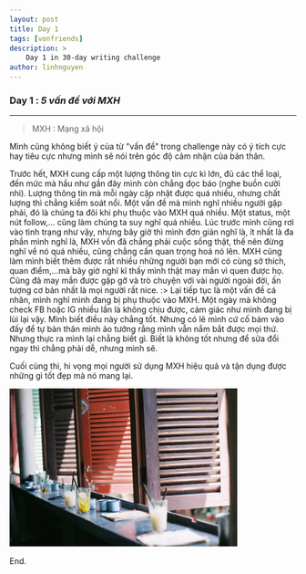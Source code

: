 ```yaml
---
layout: post
title: Day 1
tags: [vonfriends]
description: >
    Day 1 in 30-day writing challenge 
author: linhnguyen
---
```

### Day 1 : _5 vấn đề với MXH_
---
  > MXH : Mạng xã hội
  
Mình cũng không biết ý của từ "vấn đề" trong challenge này có ý tích cực hay tiêu cực nhưng mình sẽ nói trên góc độ cảm nhận của bản thân.

Trước hết, MXH cung cấp một lượng thông tin cực kì lớn, đủ các thể loại, đến mức mà hầu như gần đây mình còn chẳng đọc báo (nghe buồn cười nhỉ). Lượng thông tin mà mỗi ngày cập nhật được quá nhiều, nhưng chất lượng thì chẳng kiểm soát nổi. 
Một vấn đề mà mình nghĩ nhiều người gặp phải, đó là chúng ta đôi khi phụ thuộc vào MXH quá nhiều. Một status, một nút follow,... cũng làm chúng ta suy nghĩ quá nhiều. Lúc trước mình cũng rơi vào tình trạng như vậy, nhưng bây giờ thì mình đơn giản nghĩ là, ít nhất là đa phần mình nghĩ là, MXH vốn đã chẳng phải cuộc sống thật, thế nên đừng nghĩ về nó quá nhiều, cũng chẳng cần quan trọng hoá nó lên. 
MXH cũng làm mình biết thêm được rất nhiều những người bạn mới có cùng sở thích, quan điểm,...mà bây giờ nghĩ kĩ thấy mình thật may mắn vì quen được họ. Cũng đã may mắn được gặp gỡ và trò chuyện với vài người ngoài đời, ấn tượng cơ bản nhất là mọi người rất nice. :> 
Lại tiếp tục là một vấn đề cá nhân, mình nghĩ mình đang bị phụ thuộc vào MXH. Một ngày mà không check FB hoặc IG nhiều lần là không chịu được, cảm giác như mình đang bị lùi lại vậy. Mình biết điều này chẳng tốt. Nhưng có lẽ mình cứ cố bám vào đấy để tự bản thân mình ảo tưởng rằng mình vẫn nắm bắt được mọi thứ. Nhưng thực ra mình lại chẳng biết gì. Biết là không tốt nhưng để sửa đổi ngay thì chẳng phải dễ, nhưng mình sẽ.

Cuối cùng thì, hi vọng mọi người sử dụng MXH hiệu quả và tận dụng được những gì tốt đẹp mà nó mang lại.

<img src="/assets/img/day1.jpg" width="400"> 

End.
                                 
